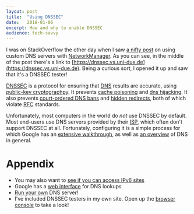 ```yaml
---
layout:	post
title:	"Using DNSSEC"
date:	2018-01-06
excerpt: How and why to enable DNSSEC
audience: tech-savvy
---
```


I was on StackOverflow the other day when I saw
[a nifty post][SO post] on using custom DNS servers with
[NetworkManager](https://wiki.gnome.org/Projects/NetworkManager).
As you can see, in the middle of the post there's a link to
[https://dnssec.vs.uni-due.de](https://dnssec.vs.uni-due.de).
Being a curious sort, I opened it up
and saw that it's a DNSSEC tester!

[DNSSEC][wiki] is a protocol for ensuring that [DNS][dns] results are accurate,
using [public-key cryptographpy](https://en.wikipedia.org/wiki/Public-key_cryptography).
It prevents [cache poisoning][spoofing] and [dns hijacking][hijacking]. 
It also prevents [court-ordered DNS bans][dutch DNS] and
[hidden redirects][dns ads], both of which violate [RFC][rfc] standards.

Unfortunately, most computers in the world do *not* use DNSSEC by default.
Most end-users use DNS servers provided by their [ISP][isp], which often
don't support DNSSEC at all. Fortunately, configuring it is a simple process for which
Google has an [extensive walkthrough](https://developers.google.com/speed/public-dns/docs/using),
as well as [an overview](https://developers.google.com/speed/public-dns/) of DNS in general.

# Appendix

- You may also want to [see if you can access IPv6 sites](https://test-ipv6.com)
- Google has a [web interface](https://dns.google.com) for DNS lookups
- [Run your own](https://jpmens.net/2011/10/21/automating-unbound-for-dnssec-on-your-workstation/) DNS server!
- I've included DNSSEC testers in my own site.
Open up the [browser console][open console] to take a look!

[SO post]: https://unix.stackexchange.com/questions/90035/how-to-set-dns-resolver-in-fedora-using-network-manager
[isp]: https://en.wikipedia.org/wiki/Internet_service_provider
[dns]: https://en.wikipedia.org/wiki/Domain_Name_System
[wiki]: https://en.wikipedia.org/wiki/Domain_Name_System_Security_Extensions
[hijacking]: https://en.wikipedia.org/wiki/DNS_hijacking
[spoofing]: https://en.wikipedia.org/wiki/DNS_spoofing
[dutch DNS]: https://blog.xs4all.nl/xs4all-moet-adressen-pirate-bay-voorlopig-blokkeren/
[dns ads]: https://blog.wired.com/27bstroke6/2008/04/isps-error-page.html
[rfc]: https://www.ietf.org/rfc.html
[open console]: https://webmasters.stackexchange.com/questions/8525/
